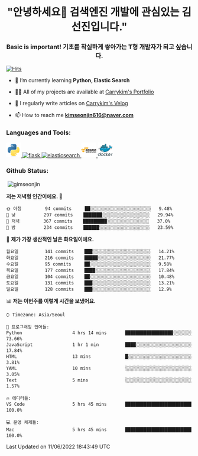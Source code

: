 <h1 align="center">"안녕하세요👋 검색엔진 개발에 관심있는 김선진입니다."</h1>
<h3 align="center">Basic is important! 기초를 착실하게 쌓아가는 T형 개발자가 되고 싶습니다.</h3>

[![Hits](https://hits.seeyoufarm.com/api/count/incr/badge.svg?url=https%3A%2F%2Fgithub.com%2Fgimseonjin&count_bg=%2318BFE5&title_bg=%23555555&icon=ko-fi.svg&icon_color=%23E7E7E7&title=hits&edge_flat=false)](https://hits.seeyoufarm.com)

- 🌱 I’m currently learning **Python, Elastic Search**

- 👨‍💻 All of my projects are available at [Carrykim's Portfolio](https://elderly-gruyere-ed2.notion.site/0-a2fe0ade7c354a749153cd7544fbd685)

- 📝 I regularly write articles on [Carrykim's Velog](https://velog.io/@carrykim)

- 📫 How to reach me **kimseonjin616@naver.com**


<h3 align="left">Languages and Tools:</h3>
<p align="left"> 
 <a href="https://www.python.org" target="_blank" rel="noreferrer"> 
  <img src="https://raw.githubusercontent.com/devicons/devicon/master/icons/python/python-original.svg" alt="python" width="8%" height="8%"/> 
 </a>
 <a href="https://flask.palletsprojects.com/" target="_blank" rel="noreferrer"> <img src="https://www.vectorlogo.zone/logos/pocoo_flask/pocoo_flask-icon.svg" alt="flask" width="8%" height="8%"/> </a> <a href="https://www.elastic.co" target="_blank" rel="noreferrer"> <img src="https://www.vectorlogo.zone/logos/elastic/elastic-icon.svg" alt="elasticsearch" width="8%" height="8%"/> </a> <a href="https://aws.amazon.com" target="_blank" rel="noreferrer"> <img src="https://raw.githubusercontent.com/devicons/devicon/master/icons/amazonwebservices/amazonwebservices-original-wordmark.svg" alt="aws" width="8%" height="8%"/> </a> <a href="https://www.docker.com/" target="_blank" rel="noreferrer"> <img src="https://raw.githubusercontent.com/devicons/devicon/master/icons/docker/docker-original-wordmark.svg" alt="docker" width="8%" height="8%"/> </a>   </p>


<h3 align="left">Github Status:</h3>
<p align="left">
 <p>&nbsp;<img align="center" src="https://github-readme-stats.vercel.app/api?username=gimseonjin&show_icons=true&locale=en" alt="gimseonjin" /></p>
</p>


<!--START_SECTION:waka-->
**저는 저녁형 인간이에요. 🦉** 

```text
🌞 아침         94 commits     ██░░░░░░░░░░░░░░░░░░░░░░░   9.48% 
🌆 낮　         297 commits    ███████░░░░░░░░░░░░░░░░░░   29.94% 
🌃 저녁         367 commits    █████████░░░░░░░░░░░░░░░░   37.0% 
🌙 밤　         234 commits    ██████░░░░░░░░░░░░░░░░░░░   23.59%

```
📅 **제가 가장 생산적인 날은 화요일이에요.** 

```text
월요일          141 commits    ███░░░░░░░░░░░░░░░░░░░░░░   14.21% 
화요일          216 commits    █████░░░░░░░░░░░░░░░░░░░░   21.77% 
수요일          95 commits     ██░░░░░░░░░░░░░░░░░░░░░░░   9.58% 
목요일          177 commits    ████░░░░░░░░░░░░░░░░░░░░░   17.84% 
금요일          104 commits    ██░░░░░░░░░░░░░░░░░░░░░░░   10.48% 
토요일          131 commits    ███░░░░░░░░░░░░░░░░░░░░░░   13.21% 
일요일          128 commits    ███░░░░░░░░░░░░░░░░░░░░░░   12.9%

```


📊 **저는 이번주를 이렇게 시간을 보냈어요.** 

```text
⌚︎ Timezone: Asia/Seoul

💬 프로그래밍 언어들: 
Python                   4 hrs 14 mins       ██████████████████░░░░░░░   73.66% 
JavaScript               1 hr 1 min          ████░░░░░░░░░░░░░░░░░░░░░   17.84% 
HTML                     13 mins             █░░░░░░░░░░░░░░░░░░░░░░░░   3.81% 
YAML                     10 mins             ░░░░░░░░░░░░░░░░░░░░░░░░░   3.05% 
Text                     5 mins              ░░░░░░░░░░░░░░░░░░░░░░░░░   1.57%

🔥 에디터들: 
VS Code                  5 hrs 45 mins       █████████████████████████   100.0%

💻 운영 체제들: 
Mac                      5 hrs 45 mins       █████████████████████████   100.0%

```


 Last Updated on 11/06/2022 18:43:49 UTC
<!--END_SECTION:waka-->
